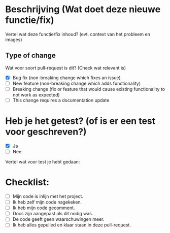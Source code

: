 # Beschrijving (Wat doet deze nieuwe functie/fix)

Vertel wat deze functie/fix inhoud? (evt. context van het probleem en images)

## Type of change

Wat voor soort pull-request is dit? (Check wat relevant is)

- [x] Bug fix (non-breaking change which fixes an issue)
- [ ] New feature (non-breaking change which adds functionality)
- [ ] Breaking change (fix or feature that would cause existing functionality to not work as expected)
- [ ] This change requires a documentation update

# Heb je het getest? (of is er een test voor geschreven?)
- [x] Ja
- [ ] Nee

Vertel wat voor test je hebt gedaan:


# Checklist:

- [ ] Mijn code is inlijn met het project.
- [ ] Ik heb zelf mijn code nagekeken.
- [ ] Ik heb mijn code gecomment.
- [ ] Docs zijn aangepast als dit nodig was.
- [ ] De code geeft geen waarschuwingen meer.
- [ ] Ik heb alles gepulled en klaar staan in deze pull-request.

